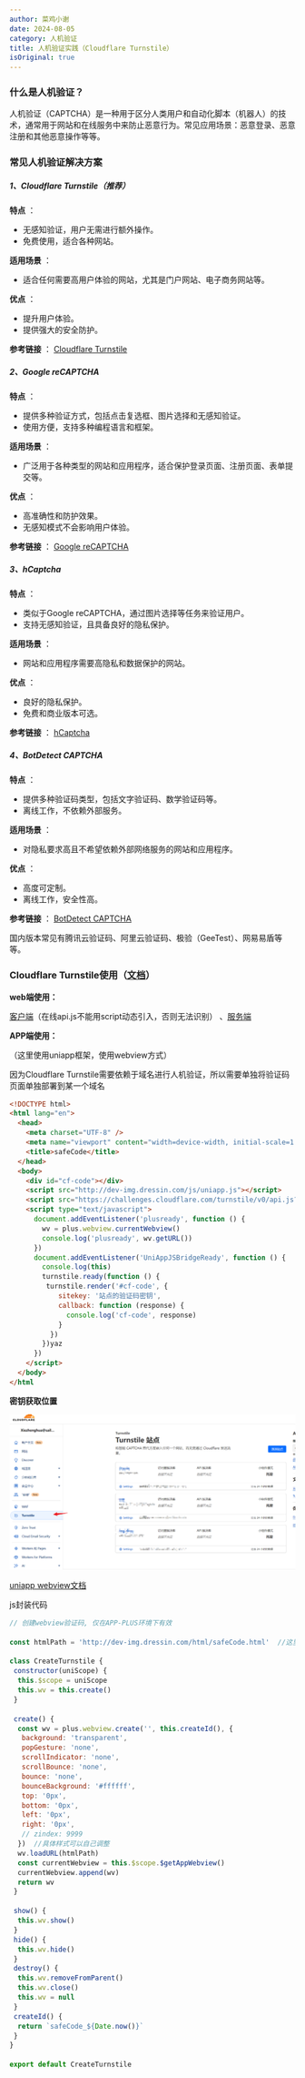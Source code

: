 ```yaml
---
author: 菜鸡小谢
date: 2024-08-05
category: 人机验证
title: 人机验证实践（Cloudflare Turnstile）
isOriginal: true
---
```

### 什么是人机验证？

人机验证（CAPTCHA）是一种用于区分人类用户和自动化脚本（机器人）的技术，通常用于网站和在线服务中来防止恶意行为。常见应用场景：恶意登录、恶意注册和其他恶意操作等等。

### 常见人机验证解决方案

##### 1、**Cloudflare Turnstile（推荐）**

 **特点** ：

* 无感知验证，用户无需进行额外操作。
* 免费使用，适合各种网站。

 **适用场景** ：

* 适合任何需要高用户体验的网站，尤其是门户网站、电子商务网站等。

 **优点** ：

* 提升用户体验。
* 提供强大的安全防护。

 **参考链接** ：
[Cloudflare Turnstile](https://developers.cloudflare.com/turnstile/)

##### 2、**Google reCAPTCHA**

 **特点** ：

* 提供多种验证方式，包括点击复选框、图片选择和无感知验证。
* 使用方便，支持多种编程语言和框架。

 **适用场景** ：

* 广泛用于各种类型的网站和应用程序，适合保护登录页面、注册页面、表单提交等。

 **优点** ：

* 高准确性和防护效果。
* 无感知模式不会影响用户体验。

 **参考链接** ：
[Google reCAPTCHA](https://www.google.com/recaptcha/)

##### 3、**hCaptcha**

 **特点** ：

* 类似于Google reCAPTCHA，通过图片选择等任务来验证用户。
* 支持无感知验证，且具备良好的隐私保护。

 **适用场景** ：

* 网站和应用程序需要高隐私和数据保护的网站。

 **优点** ：

* 良好的隐私保护。
* 免费和商业版本可选。

 **参考链接** ：
[hCaptcha](https://www.hcaptcha.com/)

##### 4、**BotDetect CAPTCHA**

 **特点** ：

* 提供多种验证码类型，包括文字验证码、数学验证码等。
* 离线工作，不依赖外部服务。

 **适用场景** ：

* 对隐私要求高且不希望依赖外部网络服务的网站和应用程序。

 **优点** ：

* 高度可定制。
* 离线工作，安全性高。

 **参考链接** ：
[BotDetect CAPTCHA](https://captcha.com/)

国内版本常见有腾讯云验证码、阿里云验证码、极验（GeeTest）、网易易盾等等。

### Cloudflare Turnstile使用（[文档](https://developers.cloudflare.com/turnstile/)）

**web端使用：**

[客户端](https://developers.cloudflare.com/turnstile/get-started/client-side-rendering/)（在线api.js不能用script动态引入，否则无法识别） 、[服务端](https://developers.cloudflare.com/turnstile/get-started/server-side-validation/)

**APP端使用：**

（这里使用uniapp框架，使用webview方式）

因为Cloudflare Turnstile需要依赖于域名进行人机验证，所以需要单独将验证码页面单独部署到某一个域名

```html
<!DOCTYPE html>
<html lang="en">
  <head>
    <meta charset="UTF-8" />
    <meta name="viewport" content="width=device-width, initial-scale=1.0" />
    <title>safeCode</title>
  </head>
  <body>
    <div id="cf-code"></div>
    <script src="http://dev-img.dressin.com/js/uniapp.js"></script> 
    <script src="https://challenges.cloudflare.com/turnstile/v0/api.js?render=explicit"></script>
    <script type="text/javascript">
      document.addEventListener('plusready', function () {
        wv = plus.webview.currentWebview()
        console.log('plusready', wv.getURL())
      })
      document.addEventListener('UniAppJSBridgeReady', function () {
        console.log(this)
        turnstile.ready(function () {
         turnstile.render('#cf-code', {
            sitekey: '站点的验证码密钥',
            callback: function (response) {
              console.log('cf-code', response)
            }
          })
        })yaz
      })
    </script>
  </body>
</html
```

**密钥获取位置**

![1723100528718](image/human-machine-verification/1723100528718.png)

[uniapp webview文档](https://zh.uniapp.dcloud.io/component/web-view.html#web-view)

js封装代码

```javascript
// 创建webview验证码, 仅在APP-PLUS环境下有效

const htmlPath = 'http://dev-img.dressin.com/html/safeCode.html'  //这里写部署的html地址

class CreateTurnstile {
 constructor(uniScope) {
  this.$scope = uniScope
  this.wv = this.create()
 }

 create() {
  const wv = plus.webview.create('', this.createId(), {
   background: 'transparent',
   popGesture: 'none',
   scrollIndicator: 'none',
   scrollBounce: 'none',
   bounce: 'none',
   bounceBackground: '#ffffff',
   top: '0px',
   bottom: '0px',
   left: '0px',
   right: '0px',
   // zindex: 9999
  })  //具体样式可以自己调整
  wv.loadURL(htmlPath)
  const currentWebview = this.$scope.$getAppWebview()
  currentWebview.append(wv)
  return wv
 }

 show() {
  this.wv.show()
 }
 hide() {
  this.wv.hide()
 }
 destroy() {
  this.wv.removeFromParent()
  this.wv.close()
  this.wv = null
 }
 createId() {
  return `safeCode_${Date.now()}`
 }
}

export default CreateTurnstile
```
